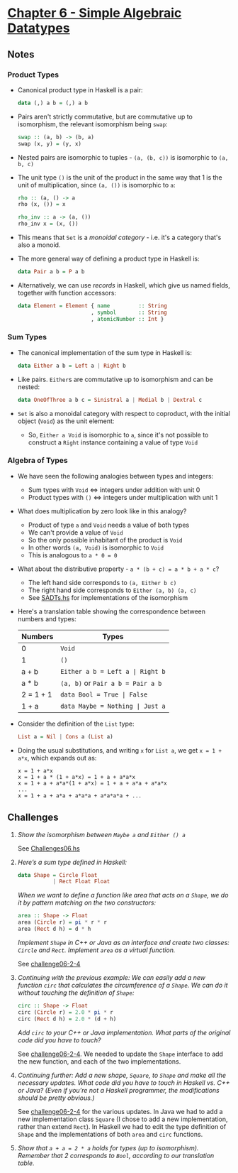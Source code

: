 # [Chapter 6 - Simple Algebraic Datatypes](https://bartoszmilewski.com/2015/01/13/simple-algebraic-data-types)

## Notes

### Product Types

- Canonical product type in Haskell is a pair:
    ```haskell
    data (,) a b = (,) a b
    ```

- Pairs aren't strictly commutative, but are commutative up to isomorphism, the
  relevant isomorphism being `swap`:
    ```haskell
    swap :: (a, b) -> (b, a)
    swap (x, y) = (y, x)
    ```

- Nested pairs are isomorphic to tuples - `(a, (b, c))` is isomorphic to `(a, b,
  c)`

- The unit type `()` is the unit of the product in the same way that 1 is the
  unit of multiplication, since `(a, ())` is isomorphic to `a`:
    ```haskell
    rho :: (a, () -> a
    rho (x, ()) = x

    rho_inv :: a -> (a, ())
    rho_inv x = (x, ())
    ```

- This means that `Set` is a _monoidal category_ - i.e. it's a category that's
  also a monoid.

- The more general way of defining a product type in Haskell is:
    ```haskell
    data Pair a b = P a b
    ```

- Alternatively, we can use _records_ in Haskell, which give us named fields,
  together with function accessors:
    ```haskell
    data Element = Element { name         :: String
                           , symbol       :: String
                           , atomicNumber :: Int }
    ```


### Sum Types

- The canonical implementation of the sum type in Haskell is:
    ```haskell
    data Either a b = Left a | Right b
    ```

- Like pairs. `Either`s are commutative up to isomorphism and can be nested:
    ```haskell
    data OneOfThree a b c = Sinistral a | Medial b | Dextral c
    ```

- `Set` is also a monoidal category with respect to coproduct, with the initial
  object (`Void`) as the unit element:
  - So, `Either a Void` is isomorphic to `a`, since it's not possible to
    construct a `Right` instance containing a value of type `Void`


### Algebra of Types

- We have seen the following analogies between types and integers:
    - Sum types with `Void` <=> integers under addition with unit 0
    - Product types with `()` <=> integers under multiplication with unit 1

- What does multiplication by zero look like in this analogy?
    - Product of type `a` and `Void` needs a value of both types
    - We can't provide a value of `Void`
    - So the only possible inhabitant of the product is `Void`
    - In other words `(a, Void)` is isomorphic to `Void`
    - This is analogous to `a * 0 = 0`

- What about the distributive property - `a * (b + c) = a * b + a * c`?
    - The left hand side corresponds to `(a, Either b c)`
    - The right hand side corresponds to `Either (a, b) (a, c)`
    - See [SADTs.hs](SADTs.hs) for implementations of the isomorphism

- Here's a translation table showing the correspondence between numbers and
  types:

    | Numbers   | Types                                           |
    | --------- | ----------------------------------------------- |
    | 0         | `Void`                                          |
    | 1         | `()`                                            |
    | a + b     | <code>Either a b = Left a &#124; Right b</code> |
    | a * b     | `(a, b)` or `Pair a b = Pair a b`               |
    | 2 = 1 + 1 | <code>data Bool = True &#124; False</code>      |
    | 1 + a     | <code>data Maybe = Nothing &#124; Just a</code> |

- Consider the definition of the `List` type:
    ```haskell
    List a = Nil | Cons a (List a)
    ```

- Doing the usual substitutions, and writing `x` for `List a`, we get `x = 1 +
  a*x`, which expands out as:

    ```
    x = 1 + a*x
    x = 1 + a * (1 + a*x) = 1 + a + a*a*x
    x = 1 + a + a*a*(1 + a*x) = 1 + a + a*a + a*a*x
    ...
    x = 1 + a + a*a + a*a*a + a*a*a*a + ...
    ```



## Challenges

1. _Show the isomorphism between `Maybe a` and `Either () a`_

    See [Challenges06.hs](Challenges06.hs)


2. _Here’s a sum type defined in Haskell:_

    ```haskell
    data Shape = Circle Float
               | Rect Float Float
    ```

    _When we want to define a function like area that acts on a `Shape`, we do it
    by pattern matching on the two constructors:_

    ```haskell
    area :: Shape -> Float
    area (Circle r) = pi * r * r
    area (Rect d h) = d * h
    ```

    _Implement `Shape` in C++ or Java as an interface and create two classes:
    `Circle` and `Rect`.  Implement `area` as a virtual function._

    See [challenge06-2-4](challenge06-2-4)


3. _Continuing with the previous example: We can easily add a new function
   `circ` that calculates the circumference of a `Shape`. We can do it without
   touching the definition of `Shape`:_

    ```haskell
    circ :: Shape -> Float
    circ (Circle r) = 2.0 * pi * r
    circ (Rect d h) = 2.0 * (d + h)
    ```

    _Add `circ` to your C++ or Java implementation.  What parts of the original
    code did you have to touch?_

    See [challenge06-2-4](challenge06-2-4).  We needed to update the `Shape`
    interface to add the new function, and each of the two implementations.


4. _Continuing further: Add a new shape, `Square`, to `Shape` and make all the
   necessary updates.  What code did you have to touch in Haskell vs. C++ or
   Java? (Even if you’re not a Haskell programmer, the modifications should be
   pretty obvious.)_

    See [challenge06-2-4](challenge06-2-4) for the various updates.  In Java we
    had to add a new implementation class `Square` (I chose to add a new
    implementation, rather than extend `Rect`).  In Haskell we had to edit the
    type definition of `Shape` and the implementations of both `area` and `circ`
    functions.

5. _Show that `a + a = 2 * a` holds for types (up to isomorphism).  Remember
   that 2 corresponds to `Bool`, according to our translation table._
